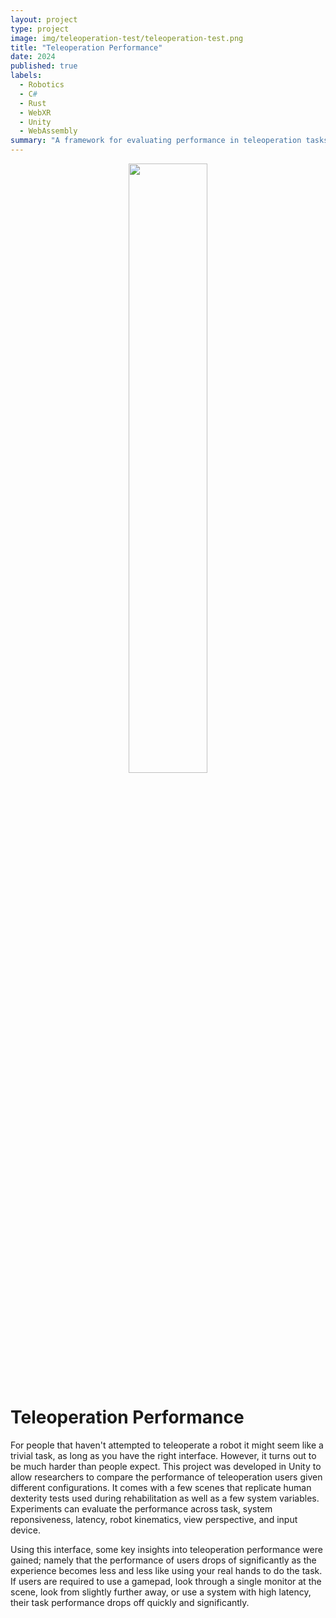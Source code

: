 ```yaml
---
layout: project
type: project
image: img/teleoperation-test/teleoperation-test.png
title: "Teleoperation Performance"
date: 2024
published: true
labels:
  - Robotics
  - C#
  - Rust
  - WebXR
  - Unity
  - WebAssembly
summary: "A framework for evaluating performance in teleoperation tasks while varying control parameters and view perspective."
---
```



<p align="center">
<img src="/portfolio/img/teleoperation-test/teleoperation.png" width="50%">
</p>

# Teleoperation Performance

For people that haven't attempted to teleoperate a robot it might seem like a trivial task, as long as you have the right interface. However, it turns out to be much harder than people expect. This project was developed in Unity to allow researchers to compare the performance of teleoperation users given different configurations. It comes with a few scenes that replicate human dexterity tests used during rehabilitation as well as a few system variables. Experiments can evaluate the performance across task, system reponsiveness, latency, robot kinematics, view perspective, and input device. 

Using this interface, some key insights into teleoperation performance were gained; namely that the performance of users drops of significantly as the experience becomes less and less like using your real hands to do the task. If users are required to use a gamepad, look through a single monitor at the scene, look from slightly further away, or use a system with high latency, their task performance drops off quickly and significantly.
